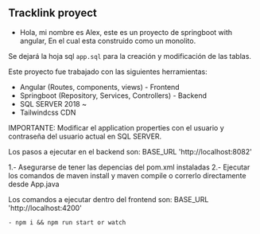## Tracklink proyect

- Hola, mi nombre es Alex, este es un proyecto de springboot with angular,
En el cual esta construido como un monolito.

Se dejará la hoja sql `app.sql` para la creación y modificación de las tablas.

Este proyecto fue trabajado con las siguientes herramientas:

- Angular (Routes, components, views) - Frontend
- Springboot (Repository, Services, Controllers) - Backend
- SQL SERVER 2018 ~
- Tailwindcss CDN

IMPORTANTE: Modificar el application properties con el usuario y contraseña del usuario actual en SQL SERVER.

Los pasos a ejecutar en el backend son: BASE_URL 'http://localhost:8082'

1.- Asegurarse de tener las depencias del pom.xml instaladas
2.- Ejecutar los comandos de maven install y maven compile o correrlo directamente desde App.java

Los comandos a ejecutar dentro del frontend son: BASE_URL 'http://localhost:4200'

`
    - npm i && npm run start or watch
`



